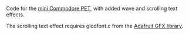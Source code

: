 Code for the [mini Commodore
PET](https://learn.adafruit.com/mini-commodore-pet-with-charlieplexed-led-matrix?view=all),
with added wave and scrolling text effects.

The scrolling text effect requires glcdfont.c from the [Adafruit GFX
library](https://github.com/adafruit/Adafruit-GFX-Library).
